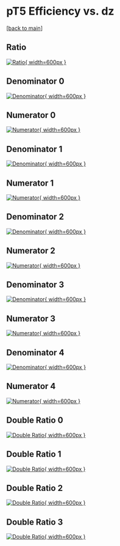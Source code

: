 # pT5 Efficiency vs. dz

[[back to main](./)]



## Ratio

[![Ratio](../mtv/var/pT5_vtr_11_0_eff_dz.png){ width=600px }](../mtv/var/pT5_vtr_11_0_eff_dz.pdf)

## Denominator 0

[![Denominator](../mtv/den/pT5_vtr_11_0_eff_dz_den0.png){ width=600px }](../mtv/den/pT5_vtr_11_0_eff_dz_den0.pdf)

## Numerator 0

[![Numerator](../mtv/num/pT5_vtr_11_0_eff_dz_num0.png){ width=600px }](../mtv/num/pT5_vtr_11_0_eff_dz_num0.pdf)

## Denominator 1

[![Denominator](../mtv/den/pT5_vtr_11_0_eff_dz_den1.png){ width=600px }](../mtv/den/pT5_vtr_11_0_eff_dz_den1.pdf)

## Numerator 1

[![Numerator](../mtv/num/pT5_vtr_11_0_eff_dz_num1.png){ width=600px }](../mtv/num/pT5_vtr_11_0_eff_dz_num1.pdf)

## Denominator 2

[![Denominator](../mtv/den/pT5_vtr_11_0_eff_dz_den2.png){ width=600px }](../mtv/den/pT5_vtr_11_0_eff_dz_den2.pdf)

## Numerator 2

[![Numerator](../mtv/num/pT5_vtr_11_0_eff_dz_num2.png){ width=600px }](../mtv/num/pT5_vtr_11_0_eff_dz_num2.pdf)

## Denominator 3

[![Denominator](../mtv/den/pT5_vtr_11_0_eff_dz_den3.png){ width=600px }](../mtv/den/pT5_vtr_11_0_eff_dz_den3.pdf)

## Numerator 3

[![Numerator](../mtv/num/pT5_vtr_11_0_eff_dz_num3.png){ width=600px }](../mtv/num/pT5_vtr_11_0_eff_dz_num3.pdf)

## Denominator 4

[![Denominator](../mtv/den/pT5_vtr_11_0_eff_dz_den4.png){ width=600px }](../mtv/den/pT5_vtr_11_0_eff_dz_den4.pdf)

## Numerator 4

[![Numerator](../mtv/num/pT5_vtr_11_0_eff_dz_num4.png){ width=600px }](../mtv/num/pT5_vtr_11_0_eff_dz_num4.pdf)

## Double Ratio 0

[![Double Ratio](../mtv/ratio/pT5_vtr_11_0_eff_dz_ratio0.png){ width=600px }](../mtv/ratio/pT5_vtr_11_0_eff_dz_ratio0.pdf)

## Double Ratio 1

[![Double Ratio](../mtv/ratio/pT5_vtr_11_0_eff_dz_ratio1.png){ width=600px }](../mtv/ratio/pT5_vtr_11_0_eff_dz_ratio1.pdf)

## Double Ratio 2

[![Double Ratio](../mtv/ratio/pT5_vtr_11_0_eff_dz_ratio2.png){ width=600px }](../mtv/ratio/pT5_vtr_11_0_eff_dz_ratio2.pdf)

## Double Ratio 3

[![Double Ratio](../mtv/ratio/pT5_vtr_11_0_eff_dz_ratio3.png){ width=600px }](../mtv/ratio/pT5_vtr_11_0_eff_dz_ratio3.pdf)

